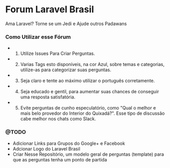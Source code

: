 # Forum Laravel Brasil

Ama Laravel? Torne se um Jedi e Ajude outros Padawans 

### Como Utilizar esse Fórum
 
 - 1) Utilize Issues Para Criar Perguntas.
 - 2) Varias Tags esto disponíveis, na cor Azul, sobre temas e categorias, utilize-as para categorizar suas perguntas.
 - 3) Seja claro e tente ao máximo utilizar o português corretamente.
 - 4) Seja educado e gentil, para aumentar suas chances de conseguir uma resposta satisfatória.
 - 5) Evite perguntas de cunho especulatório, como "Qual o melhor e mais belo provedor do Interior do Quixadá?". Esse tipo de discussão cabe melhor nos chats como Slack.
 
 
### @TODO
 - Adicionar Links para Grupos do Google+ e Facebook
 - Adcionar Logo do Laravel Brasil
 - Criar Nesse Repositório, um modelo geral de perguntas (template) para que as perguntas tenha um ponto de partida

